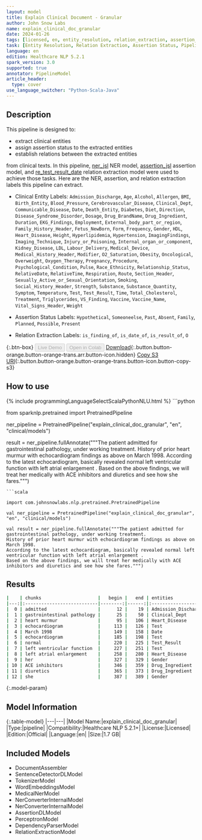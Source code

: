 ```yaml
---
layout: model
title: Explain Clinical Document - Granular
author: John Snow Labs
name: explain_clinical_doc_granular
date: 2024-01-26
tags: [licensed, en, entity_resolution, relation_extraction, assertion_status, clinical, pipeline, granular]
task: [Entity Resolution, Relation Extraction, Assertion Status, Pipeline Healthcare]
language: en
edition: Healthcare NLP 5.2.1
spark_version: 3.0
supported: true
annotator: PipelineModel
article_header:
  type: cover
use_language_switcher: "Python-Scala-Java"
---
```


## Description

This pipeline is designed to:

- extract clinical entities
- assign assertion status to the extracted entities
- establish relations between the extracted entities

from clinical texts. In this pipeline, [ner_jsl](https://nlp.johnsnowlabs.com/2022/10/19/ner_jsl_en.html) NER model, [assertion_jsl](https://nlp.johnsnowlabs.com/2021/07/24/assertion_jsl_en.html) assertion model, and [re_test_result_date](https://nlp.johnsnowlabs.com/2021/02/24/re_test_result_date_en.html) relation extraction model were used to achieve those tasks. Here are the NER, assertion, and relation extraction labels this pipeline can extract.

- Clinical Entity Labels: `Admission_Discharge`, `Age`, `Alcohol`, `Allergen`, `BMI`, `Birth_Entity`, `Blood_Pressure`, `Cerebrovascular_Disease`, `Clinical_Dept`, `Communicable_Disease`, `Date`, `Death_Entity`, `Diabetes`, `Diet`, `Direction`, `Disease_Syndrome_Disorder`, `Dosage`, `Drug_BrandName`, `Drug_Ingredient`, `Duration`, `EKG_Findings`, `Employment`, `External_body_part_or_region`, `Family_History_Header`, `Fetus_NewBorn`, `Form`, `Frequency`, `Gender`, `HDL`, `Heart_Disease`, `Height`, `Hyperlipidemia`, `Hypertension`, `ImagingFindings`, `Imaging_Technique`, `Injury_or_Poisoning`, `Internal_organ_or_component`, `Kidney_Disease`, `LDL`, `Labour_Delivery`, `Medical_Device`, `Medical_History_Header`, `Modifier`, `O2_Saturation`, `Obesity`, `Oncological`, `Overweight`, `Oxygen_Therapy`, `Pregnancy`, `Procedure`, `Psychological_Condition`, `Pulse`, `Race_Ethnicity`, `Relationship_Status`, `RelativeDate`, `RelativeTime`, `Respiration`, `Route`, `Section_Header`, `Sexually_Active_or_Sexual_Orientation`, `Smoking`, `Social_History_Header`, `Strength`, `Substance`, `Substance_Quantity`, `Symptom`, `Temperature`, `Test`, `Test_Result`, `Time`, `Total_Cholesterol`, `Treatment`, `Triglycerides`, `VS_Finding`, `Vaccine`, `Vaccine_Name`, `Vital_Signs_Header`, `Weight`

- Assertion Status Labels: `Hypothetical`, `Someoneelse`, `Past`, `Absent`, `Family`, `Planned`, `Possible`, `Present`

- Relation Extraction Labels: `is_finding_of`, `is_date_of`, `is_result_of`, `O`

{:.btn-box}
<button class="button button-orange" disabled>Live Demo</button>
<button class="button button-orange" disabled>Open in Colab</button>
[Download](https://s3.amazonaws.com/auxdata.johnsnowlabs.com/clinical/models/explain_clinical_doc_granular_en_5.2.1_3.0_1706288377782.zip){:.button.button-orange.button-orange-trans.arr.button-icon.hidden}
[Copy S3 URI](s3://auxdata.johnsnowlabs.com/clinical/models/explain_clinical_doc_granular_en_5.2.1_3.0_1706288377782.zip){:.button.button-orange.button-orange-trans.button-icon.button-copy-s3}

## How to use



<div class="tabs-box" markdown="1">
{% include programmingLanguageSelectScalaPythonNLU.html %}
```python

from sparknlp.pretrained import PretrainedPipeline

ner_pipeline = PretrainedPipeline("explain_clinical_doc_granular", "en", "clinical/models")

result = ner_pipeline.fullAnnotate("""The patient admitted for gastrointestinal pathology, under working treatment.
History of prior heart murmur with echocardiogram findings as above on March 1998.
According to the latest echocardiogram, basically revealed normal left ventricular function with left atrial enlargement .
Based on the above findings, we will treat her medically with ACE inhibitors and diuretics and see how she fares.""")

```
```scala

import com.johnsnowlabs.nlp.pretrained.PretrainedPipeline

val ner_pipeline = PretrainedPipeline("explain_clinical_doc_granular", "en", "clinical/models")

val result = ner_pipeline.fullAnnotate("""The patient admitted for gastrointestinal pathology, under working treatment.
History of prior heart murmur with echocardiogram findings as above on March 1998.
According to the latest echocardiogram, basically revealed normal left ventricular function with left atrial enlargement .
Based on the above findings, we will treat her medically with ACE inhibitors and diuretics and see how she fares.""")

```
</div>

## Results

```bash
|    | chunks                     |   begin |   end | entities            |
|---:|:---------------------------|--------:|------:|:--------------------|
|  0 | admitted                   |      12 |    19 | Admission_Discharge |
|  1 | gastrointestinal pathology |      25 |    50 | Clinical_Dept       |
|  2 | heart murmur               |      95 |   106 | Heart_Disease       |
|  3 | echocardiogram             |     113 |   126 | Test                |
|  4 | March 1998                 |     149 |   158 | Date                |
|  5 | echocardiogram             |     185 |   198 | Test                |
|  6 | normal                     |     220 |   225 | Test_Result         |
|  7 | left ventricular function  |     227 |   251 | Test                |
|  8 | left atrial enlargement    |     258 |   280 | Heart_Disease       |
|  9 | her                        |     327 |   329 | Gender              |
| 10 | ACE inhibitors             |     346 |   359 | Drug_Ingredient     |
| 11 | diuretics                  |     365 |   373 | Drug_Ingredient     |
| 12 | she                        |     387 |   389 | Gender              |
```

{:.model-param}
## Model Information

{:.table-model}
|---|---|
|Model Name:|explain_clinical_doc_granular|
|Type:|pipeline|
|Compatibility:|Healthcare NLP 5.2.1+|
|License:|Licensed|
|Edition:|Official|
|Language:|en|
|Size:|1.7 GB|

## Included Models

- DocumentAssembler
- SentenceDetectorDLModel
- TokenizerModel
- WordEmbeddingsModel
- MedicalNerModel
- NerConverterInternalModel
- NerConverterInternalModel
- AssertionDLModel
- PerceptronModel
- DependencyParserModel
- RelationExtractionModel